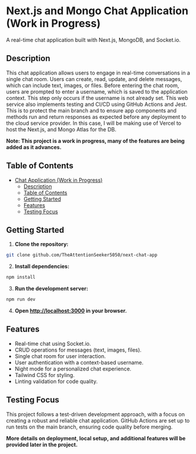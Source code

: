 # Next.js and Mongo Chat Application (Work in Progress)

A real-time chat application built with Next.js, MongoDB, and Socket.io.

## Description

This chat application allows users to engage in real-time conversations in a single chat room. Users can create, read, update, and delete messages, which can include text, images, or files. Before entering the chat room, users are prompted to enter a username, which is saved to the application context. This step only occurs if the username is not already set. This web service also implements testing and CI/CD using GitHub Actions and Jest. This is to protect the main branch and to ensure app components and methods run and return responses as expected before any deployment to the cloud service provider. In this case, I will be making use of Vercel to host the Next.js, and Mongo Atlas for the DB.

**Note: This project is a work in progress, many of the features are being added as it advances.**


## Table of Contents

- [Chat Application (Work in Progress)](#chat-application-work-in-progress)
  - [Description](#description)
  - [Table of Contents](#table-of-contents)
  - [Getting Started](#getting-started)
  - [Features](#features)
  - [Testing Focus](#testing-focus)

## Getting Started

1. **Clone the repository:**
```bash
git clone github.com/TheAttentionSeeker5050/next-chat-app
```

2. **Install dependencies:**
```bash
npm install
```

3. **Run the development server:**
```bash
npm run dev
```

4. **Open [http://localhost:3000](http://localhost:3000) in your browser.**

## Features

- Real-time chat using Socket.io.
- CRUD operations for messages (text, images, files).
- Single chat room for user interaction.
- User authentication with a context-based username.
- Night mode for a personalized chat experience.
- Tailwind CSS for styling.
- Linting validation for code quality.

## Testing Focus

This project follows a test-driven development approach, with a focus on creating a robust and reliable chat application. GitHub Actions are set up to run tests on the main branch, ensuring code quality before merging.

**More details on deployment, local setup, and additional features will be provided later in the project.**
